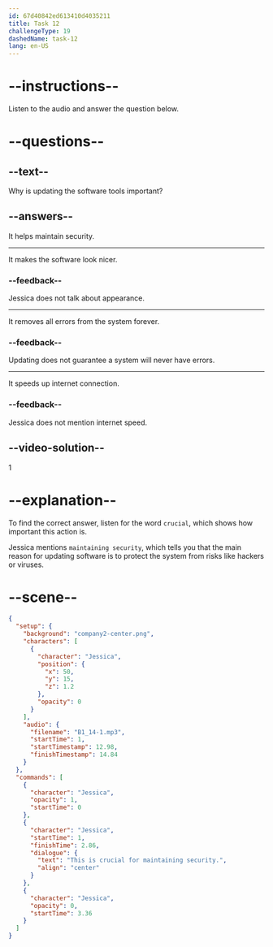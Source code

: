 ```yaml
---
id: 67d40842ed613410d4035211
title: Task 12
challengeType: 19
dashedName: task-12
lang: en-US
---
```


<!-- (Audio) Jessica: This is crucial for maintaining security. -->

# --instructions--

Listen to the audio and answer the question below.

# --questions--

## --text--

Why is updating the software tools important?

## --answers--

It helps maintain security.

---

It makes the software look nicer.

### --feedback--

Jessica does not talk about appearance.

---

It removes all errors from the system forever.

### --feedback--

Updating does not guarantee a system will never have errors.

---

It speeds up internet connection.

### --feedback--

Jessica does not mention internet speed.

## --video-solution--

1

# --explanation--

To find the correct answer, listen for the word `crucial`, which shows how important this action is. 

Jessica mentions `maintaining security`, which tells you that the main reason for updating software is to protect the system from risks like hackers or viruses.

# --scene--

```json
{
  "setup": {
    "background": "company2-center.png",
    "characters": [
      {
        "character": "Jessica",
        "position": {
          "x": 50,
          "y": 15,
          "z": 1.2
        },
        "opacity": 0
      }
    ],
    "audio": {
      "filename": "B1_14-1.mp3",
      "startTime": 1,
      "startTimestamp": 12.98,
      "finishTimestamp": 14.84
    }
  },
  "commands": [
    {
      "character": "Jessica",
      "opacity": 1,
      "startTime": 0
    },
    {
      "character": "Jessica",
      "startTime": 1,
      "finishTime": 2.86,
      "dialogue": {
        "text": "This is crucial for maintaining security.",
        "align": "center"
      }
    },
    {
      "character": "Jessica",
      "opacity": 0,
      "startTime": 3.36
    }
  ]
}
```
